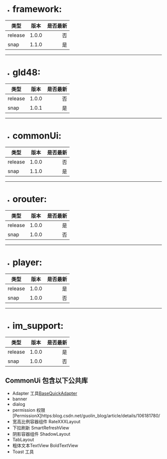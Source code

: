 

+ # framework:
类型|版本|是否最新
--|:--:|--:
release| 1.0.0|否
snap|1.1.0|是   

---

+ # gld48:
类型|版本|是否最新
--|:--:|--:
release| 1.0.0|否
snap|1.0.1|是  
   
---  
   
+ # commonUi:
类型|版本|是否最新
--|:--:|--:
release| 1.0.0|否
snap|1.1.0|是 
   
---  
   
+ # orouter:
类型|版本|是否最新
--|:--:|--:
release| 1.0.0|是
snap|1.0.0|否
   
---  
   
+ # player:
类型|版本|是否最新
--|:--:|--:
release| 1.0.0|是
snap|1.0.0|否
   
   
---  
   
+ # im_support:
类型|版本|是否最新
--|:--:|--:
release| 1.0.0|是
snap|1.0.0|否




## CommonUi  包含以下公共库
- Adapter 工具[BaseQuickAdapter](https:blog.csdn.net/zuo_er_lyf/article/details/79207150)   
- banner
- dialog
- permission  权限[PermissionX]https:blog.csdn.net/guolin_blog/article/details/106181780/
- 宽高比例容器组件  RateXXXLayout
- 下拉刷新   SmartRefreshView
- 阴影容器组件  ShadowLayout
- TabLayout
- 粗体文本TextView     BoldTextView
- Toast 工具


